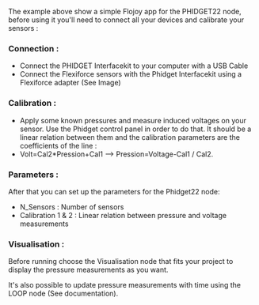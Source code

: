
The example above show a simple Flojoy app for the PHIDGET22 node, before using it you'll need to connect all your devices and 
calibrate your sensors :

### Connection :
- Connect the PHIDGET Interfacekit to your computer with a USB Cable
- Connect the Flexiforce sensors with the Phidget Interfacekit using a Flexiforce adapter (See Image)


### Calibration :
- Apply some known pressures and measure induced voltages on your sensor. Use the Phidget control panel in order to do that.
It should be a linear relation between them and the calibration parameters are the coefficients of the line :
- Volt=Cal2*Pression+Cal1 --> Pression=Voltage-Cal1 / Cal2.

### Parameters :
After that you can set up the parameters for the Phidget22 node: 

- N_Sensors : Number of sensors
- Calibration 1 & 2 : Linear relation between pressure and voltage measurements

### Visualisation :
Before running choose the Visualisation node that fits your project to display the pressure measurements as you want.  

It's also possible to update pressure measurements with time using the LOOP node (See documentation).